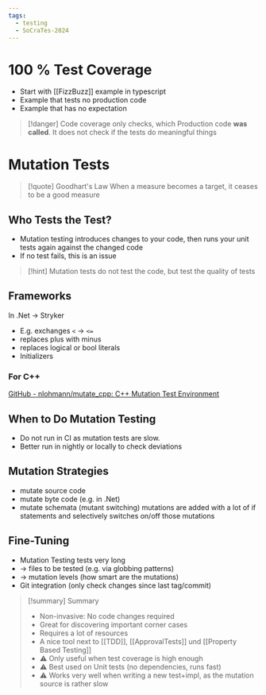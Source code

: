 ```yaml
---
tags:
  - testing
  - SoCraTes-2024
---
```

# 100 % Test Coverage

- Start with [[FizzBuzz]] example in typescript
- Example that tests no production code
- Example that has no expectation

> [!danger] Code coverage only checks, which Production code **was called**. It does not check if the tests do meaningful things

# Mutation Tests

> [!quote] Goodhart's Law
> When a measure becomes a target, it ceases to be a good measure

## Who Tests the Test?

- Mutation testing introduces changes to your code, then runs your unit tests again against the changed code
- If no test fails, this is an issue

> [!hint] Mutation tests do not test the code, but test the quality of tests

## Frameworks

In .Net -> Stryker
- E.g. exchanges `<` -> `<=`
- replaces plus with minus
- replaces logical or bool literals
- Initializers

### For C++

[GitHub - nlohmann/mutate\_cpp: C++ Mutation Test Environment](https://github.com/nlohmann/mutate_cpp)

## When to Do Mutation Testing

- Do not run in CI as mutation tests are slow.
- Better run in nightly or locally to check deviations

## Mutation Strategies

- mutate source code
- mutate byte code (e.g. in .Net)
- mutate schemata (mutant switching) mutations are added with a lot of if statements and selectively switches on/off those mutations

## Fine-Tuning
- Mutation Testing tests very long
- -> files to be tested (e.g. via globbing patterns)
- -> mutation levels (how smart are the mutations)
- Git integration (only check changes since last tag/commit)

> [!summary] Summary
> - Non-invasive: No code changes required
> - Great for discovering important corner cases
> - Requires a lot of resources
> - A nice tool next to [[TDD]], [[ApprovalTests]] und [[Property Based Testing]]
> - ⚠ Only useful when test coverage is high enough
> - ⚠ Best used on Unit tests (no dependencies, runs fast)
> - ⚠ Works very well when writing a new test+impl, as the mutation source is rather slow





